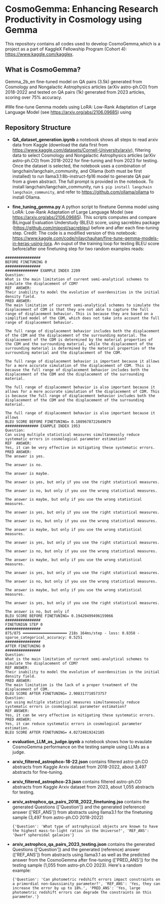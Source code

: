 # CosmoGemma: Enhancing Research Productivity in Cosmology using Gemma

This repository contains all codes used to develop CosmoGemma,which is a project as a part of KaggleX Fellowship Program (Cohort 4): https://www.kaggle.com/kagglex.

## What is CosmoGemma?

Gemma_2b_en fine-tuned model on QA pairs (3.5k) generated from Cosmology and Nongalactic Astrophysics articles (arXiv astro-ph.CO) from 2018-2022 and tested on QA pairs (1k) generated from 2023 articles, scoring over 75% accuracy.


#We fine-tune Gemma models using LoRA: Low-Rank Adaptation of Large Language Model (see https://arxiv.org/abs/2106.09685) using 



## Repository Structure

 - **QA_dataset_generation.ipynb** a notebook shows all steps to read arxiv data from Kaggle (download the data first from https://www.kaggle.com/datasets/Cornell-University/arxiv), filtering data to select Cosmology and Nongalactic Astrophysics articles (arXiv astro-ph.CO) from 2018-2022 for fine-tuning and from 2023 for testing. Once the dataset is selected, the notebook uses a combination of langchain/langchain_community, and Ollama (both must be first installed) to run llama3.1:8b-instruct-fp16 model to generate QA pair from a given abstract. The full prompt is provided in the notebook. To install langchain/langchain_community, run ```$ pip install langchain langchain_community```, and refer to https://github.com/ollama/ollama to install Ollama.

 - **fine_tuning_gemma.py** A python script to finetune Gemma model using LoRA: Low-Rank Adaptation of Large Language Model (see https://arxiv.org/abs/2106.09685). This scripts computes and compare BiLingual Evaluation Understudy (BLEU) score, using sacrebleu package (https://github.com/mjpost/sacrebleu) before and after each fine-tuning step. Credit: The code is a modified version of this notebook: https://www.kaggle.com/code/nilaychauhan/fine-tune-gemma-models-in-keras-using-lora. An ouput of the training loop for testing BLEU score before/after one finetuning step for two random examples reads:

 ```
################
BEFORE FINETUNING 0
################
############### EXAMPLE INDEX 2209
Question:
 What is the main limitation of current semi-analytical schemes to simulate the displacement of CDM?
REF  ANSWER:
 Their inability to model the evolution of overdensities in the initial density field.
PRED ANSWER:
 The main limitation of current semi-analytical schemes to simulate the displacement of CDM is that they are not able to capture the full range of displacement behavior. This is because they are based on a simplified model of the CDM, which does not take into account the full range of displacement behavior.

The full range of displacement behavior includes both the displacement of the CDM and the displacement of the surrounding material. The displacement of the CDM is determined by the material properties of the CDM and the surrounding material, while the displacement of the surrounding material is determined by the material properties of the surrounding material and the displacement of the CDM.

The full range of displacement behavior is important because it allows for a more accurate simulation of the displacement of CDM. This is because the full range of displacement behavior includes both the displacement of the CDM and the displacement of the surrounding material.

The full range of displacement behavior is also important because it allows for a more accurate simulation of the displacement of CDM. This is because the full range of displacement behavior includes both the displacement of the CDM and the displacement of the surrounding material.

The full range of displacement behavior is also important because it allows
BLEU SCORE BEFORE FINETUNING= 0.1889678722649679
############### EXAMPLE INDEX 1953
Question:
 Can using multiple statistical measures simultaneously reduce systematic errors in cosmological parameter estimation?
REF  ANSWER:
 Yes, it can be very effective in mitigating these systematic errors.
PRED ANSWER:
 The answer is yes.

The answer is no.

The answer is maybe.

The answer is yes, but only if you use the right statistical measures.

The answer is no, but only if you use the wrong statistical measures.

The answer is maybe, but only if you use the wrong statistical measures.

The answer is yes, but only if you use the right statistical measures.

The answer is no, but only if you use the wrong statistical measures.

The answer is maybe, but only if you use the wrong statistical measures.

The answer is yes, but only if you use the right statistical measures.

The answer is no, but only if you use the wrong statistical measures.

The answer is maybe, but only if you use the wrong statistical measures.

The answer is yes, but only if you use the right statistical measures.

The answer is no, but only if you use the wrong statistical measures.

The answer is maybe, but only if you use the wrong statistical measures.

The answer is yes, but only if you use the right statistical measures.

The answer is no, but only if
BLEU SCORE BEFORE FINETUNING= 0.19420499496159066
################
FINETUNIGN STEP 0
################
875/875 ━━━━━━━━━━━━━━━━━━━━ 218s 164ms/step - loss: 0.8358 - sparse_categorical_accuracy: 0.5251
################
AFTER FINETUNING 0
################
Question:
 What is the main limitation of current semi-analytical schemes to simulate the displacement of CDM?
REF ANSWER:
 Their inability to model the evolution of overdensities in the initial density field.
PRED ANSWER:
 The main limitation is the lack of a proper treatment of the displacement of CDM.
BLEU SCORE AFTER FINETUNING= 2.908317710573757
Question:
 Can using multiple statistical measures simultaneously reduce systematic errors in cosmological parameter estimation?
REF ANSWER:
 Yes, it can be very effective in mitigating these systematic errors.
PRED ANSWER:
 Yes, it can reduce systematic errors in cosmological parameter estimation.
BLEU SCORE AFTER FINETUNING= 4.02724819242185
 ```

 - **evaluation_LLM_as_judge.ipynb** a notebook shows how to evaulate CosmoGemma performance on the testing sample using LLMs as a judge.
 
 - **arxiv_filtered_astrophco-18-22.json** contains filtered astro-ph.CO abstracts from Kaggle Arxiv dataset from 2018-2022, about 3,497 abstracts for fine-tuning.
 - **arxiv_filtered_astrophco-23.json** contains filtered astro-ph.CO abstracts from Kaggle Arxiv dataset from 2023, about 1,055 abstracts for testing.

 - **arxiv_astrophco_qa_pairs_2018_2022_finetuning.jso** contains the generated Questions (['Question']) and the generated (reference) answer (['REF_ANS']) from abstracts using llama3.1 for the finetuning sample (3,497 from astro-ph.CO 2018-2022)

   ``` {'Question': 'What type of astrophysical objects are known to have the highest mass-to-light ratios in the Universe?', 'REF_ANS': 'Dwarf spheroidal galaxies'} ```

 - **arxiv_astrophco_qa_pairs_2023_testing.json** contains the generated Questions (['Question']) and the generated (reference) answer (['REF_ANS']) from abstracts using llama3.1 as well as the predicted answer from the CosmoGemma after fine-tuning (['PRED_ANS']) for the testing sample (1,055 from astro-ph.CO 2023). Here's a random example:

   ```{'Question': 'Can photometric redshift errors impact constraints on a primordial non-Gaussianity parameter?', 'REF_ANS': 'Yes, they can increase the error by up to 18%.', 'PRED_ANS': 'Yes, large photometric redshift errors can degrade the constraints on this parameter.'}```

